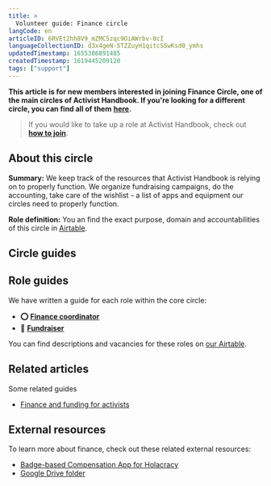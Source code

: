 ```yaml
---
title: >
  Volunteer guide: Finance circle
langCode: en
articleID: 6RVEt2hh8V9_mZMC5zqc9OiAWrbv-0cI
languageCollectionID: d3x4geN-5TZZuyH1qitcSSwKsd0_ymhs
updatedTimestamp: 1655386891485
createdTimestamp: 1619445209120
tags: ["support"]
---
```


**This article is for new members interested in joining Finance Circle, one of the main circles of Activist Handbook. If you're looking for a different circle, you can find all of them** [**here**](/support)**.**

> If you would like to take up a role at Activist Handbook, check out [**how to join**](/join).

## **About this circle**

**Summary:** We keep track of the resources that Activist Handbook is relying on to properly function. We organize fundraising campaigns, do the accounting, take care of the wishlist - a list of apps and equipment our circles need to properly function.

**Role definition:** You an find the exact purpose, domain and accountabilities of this circle in [Airtable](https://airtable.com/shrnow8KNDUtO4oGq/tblTRJuhY3VDCNwJr/viwQ80eK0aE226gpv/recEGgaTvEJT4fmgY).

## Circle guides

## Role guides

We have written a guide for each role within the core circle:

-   **⭕️** [**Finance coordinator**](/support/finance/coordinator)
-   **📇** [**Fundraiser**](/support/finance/fundraiser)

You can find descriptions and vacancies for these roles on [our Airtable](https://airtable.com/shr6GqOJ7587fNbEn/tbloV4g8loVisebVz?filter_Circles=Finance%20circle).

## Related articles

Some related guides

-   [Finance and funding for activists](/organising/finance)

## External resources

To learn more about finance, check out these related external resources:

-   [Badge-based Compensation App for Holacracy](https://static1.squarespace.com/static/5d1239a79c02150001db74d4/t/5d80a885d736e97ab1eb9e77/1568712837845/Badge-based+Compensation+App.pdf)
-   [Google Drive folder](https://drive.google.com/drive/folders/1uWdNpiChlBqiHv62aZtwRRLSTzeft8Vp)